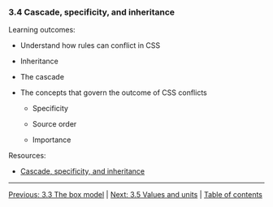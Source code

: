 ### 3.4 Cascade, specificity, and inheritance

Learning outcomes:

- Understand how rules can conflict in CSS

- Inheritance

- The cascade

- The concepts that govern the outcome of CSS conflicts

  - Specificity

  - Source order

  - Importance

Resources:

- [Cascade, specificity, and inheritance](https://developer.mozilla.org/docs/Learn/CSS/Building_blocks/Cascade_and_inheritance)

---

[Previous: 3.3 The box model](/curriculum/2-core/2-styling/3-03-the-box-model.md) | [Next: 3.5 Values and units](/curriculum/2-core/2-styling/3-05-values-and-units.md) | [Table of contents](/TOC.md)